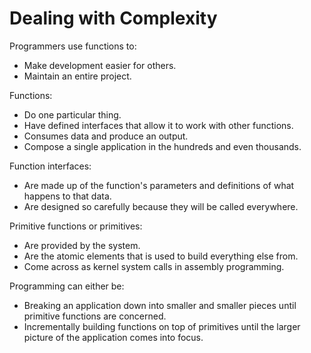 # Dealing with Complexity
Programmers use functions to:
- Make development easier for others.
- Maintain an entire project.

Functions:
- Do one particular thing.
- Have defined interfaces that allow it to work with other functions.
- Consumes data and produce an output.
- Compose a single application in the hundreds and even thousands.

Function interfaces:
- Are made up of the function's parameters and definitions of what happens to that data.
- Are designed so carefully because they will be called everywhere.

Primitive functions or primitives:
- Are provided by the system.
- Are the atomic elements that is used to build everything else from.
- Come across as kernel system calls in assembly programming.

Programming can either be:
- Breaking an application down into smaller and smaller pieces until primitive functions are concerned.
- Incrementally building functions on top of primitives until the larger picture of the application comes into focus.